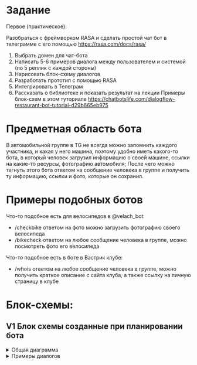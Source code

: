 # Задание

Первое (практическое):

Разобраться с фреймворком RASA и сделать простой чат бот в телеграмме с его помощью
https://rasa.com/docs/rasa/

1) Выбрать домен для чат-бота
2) Написать 5-6 примеров диалога между пользователем и системой (по 5 реплик с каждой стороны)
3) Нарисовать блок-схему диалогов
4) Разработать прототип с помощью  RASA
5) Интегрировать в Телеграм
6) Рассказать о библиотеке и показать результат на лекции
Примеры блок-схем в этом туториале https://chatbotslife.com/dialogflow-restaurant-bot-tutorial-d29b665eb975

# Предметная область бота

В автомобильной группе в TG не всегда можно запомнить каждого участника, и какая у него машина,
поэтому удобно иметь какого-то бота, в который человек загрузил информацию о своей машине, ссылки на какие-то ресурсы, фотографию автомобиля;
После чего можно тегнуть этого бота ответом на сообщение человека в группе и получить ту информацию, ссылки и фото, которые он сохранил.

# Примеры подобных ботов

Что-то подобное есть для велосипедов в @velach_bot:
- /checkbike ответом на фото можно загрузить фотографию своего велосипеда
- /bikecheck ответом на любое сообщение человека в группе, можно посмотреть фото его велосипеда

Что-то подобное есть в боте в Вастрик клубе:
- /whois ответом на любое сообщение человека в группе, можно получить краткое описание с сайта клуба, а также ссылку на личную страницу в клубе

# Блок-схемы:

## V1 Блок схемы созданные при планировании бота
<details>
  <summary>Общая диаграмма</summary>

  ![v1.0](/pics/tgBotDialog.drawio.v1.0.png)
</details>

<details>
  <summary>Примеры диалогов</summary>

  ![v1.1](/pics/tgBotDialog.drawio.v1.1.png)

  ![v1.2](/pics/tgBotDialog.drawio.v1.2.png)

  ![v1.3](/pics/tgBotDialog.drawio.v1.3.png)
</details>
